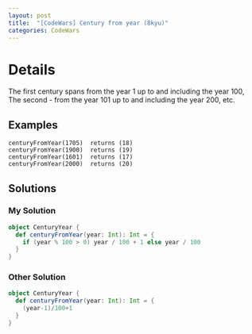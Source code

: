 ```yaml
---
layout: post
title:  "[CodeWars] Century from year (8kyu)"
categories: CodeWars
---
```

# Details

The first century spans from the year 1 up to and including the year 100, The second - from the year 101 up to and including the year 200, etc.

## Examples

```
centuryFromYear(1705)  returns (18)
centuryFromYear(1900)  returns (19)
centuryFromYear(1601)  returns (17)
centuryFromYear(2000)  returns (20)
```

## Solutions

### My Solution

```scala
object CenturyYear {
  def centuryFromYear(year: Int): Int = {
    if (year % 100 > 0) year / 100 + 1 else year / 100
  }
}
```

### Other Solution

```scala
object CenturyYear {
  def centuryFromYear(year: Int): Int = {
    (year-1)/100+1
  }
}
```
